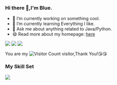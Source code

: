 
### Hi there 👋,I'm Blue.

- 🔭 I’m currently working on something cool.
- 🌱 I’m currently learning Everything I like.
- 💬 Ask me about anything related to Java/Python.
- 😄 Read more about my homepage: [here](https://about.honywen.com/)

![](https://github-readme-stats.vercel.app/api?username=lxyeternal&show_icons=true&theme=transparent)
![](https://github-readme-stats-git-masterrstaa-rickstaa.vercel.app/api?username=lxyeternal&hide_title=true&hide_border=true&show_icons=true&include_all_commits=true&line_height=21text_color=000&icon_color=000&bg_color=0,ea6161,ffc64d,fffc4d,52fa5a&theme=graywhite)
![](https://github-profile-trophy.vercel.app/?username=lxyeternal&theme=gruvbox&row=1&column=7&no-frame=true&no-bg=true)

You are my ![Visitor Count](https://profile-counter.glitch.me/lxyeternal/count.svg) visitor,Thank You!:kissing_heart::kissing_heart:

### My Skill Set

![](https://github-readme-stats-git-masterrstaa-rickstaa.vercel.app/api/top-langs/?username=lxyeternal&hide_title=true&hide_border=true&layout=compact&langs_count=6&text_color=000&icon_color=fff&bg_color=0,52fa5a,4dfcff,c64dff&theme=graywhite)


